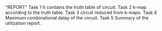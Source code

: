 
"REPORT"
Task 1
It contains the truth table of circuit.
Task 2
k-map according to the truth table.
Task 3
circuit reduced from k-maps.
Task 4
Maximum combinational delay of the circuit.
Task 5
Summary of the utilization report.
